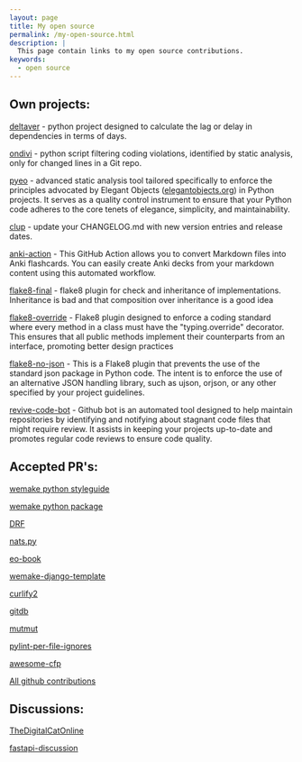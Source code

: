 ```yaml
---
layout: page
title: My open source
permalink: /my-open-source.html
description: |
  This page contain links to my open source contributions.
keywords:
  - open source
---
```


## Own projects:

[deltaver](https://github.com/blablatdinov/deltaver) - python project designed to calculate the lag or delay in dependencies in terms of days.

[ondivi](https://github.com/blablatdinov/ondivi) - python script filtering coding violations, identified by static analysis, only for changed lines in a Git repo.

[pyeo](https://github.com/blablatdinov/pyeo) - advanced static analysis tool tailored specifically to enforce the principles advocated by Elegant Objects ([elegantobjects.org](https://elegantobjects.org)) in Python projects. It serves as a quality control instrument to ensure that your Python code adheres to the core tenets of elegance, simplicity, and maintainability.

[clup](https://github.com/blablatdinov/clup) - update your CHANGELOG.md with new version entries and release dates.

[anki-action](https://github.com/blablatdinov/anki-action) - This GitHub Action allows you to convert Markdown files into Anki flashcards. You can easily create Anki decks from your markdown content using this automated workflow.

[flake8-final](https://github.com/blablatdinov/flake8-final) - flake8 plugin for check and inheritance of implementations. Inheritance is bad and that composition over inheritance is a good idea

[flake8-override](https://github.com/blablatdinov/flake8-override) - Flake8 plugin designed to enforce a coding standard where every method in a class must have the "typing.override" decorator. This ensures that all public methods implement their counterparts from an interface, promoting better design practices

[flake8-no-json](https://github.com/blablatdinov/flake8-no-json) - This is a Flake8 plugin that prevents the use of the standard json package in Python code. The intent is to enforce the use of an alternative JSON handling library, such as ujson, orjson, or any other specified by your project guidelines.

[revive-code-bot](https://github.com/blablatdinov/revive-code-bot) - Github bot is an automated tool designed to help maintain repositories by identifying and notifying about stagnant code files that might require review. It assists in keeping your projects up-to-date and promotes regular code reviews to ensure code quality.

## Accepted PR's:

[wemake python styleguide](https://github.com/wemake-services/wemake-python-styleguide/pulls?q=is%3Apr+author%3Ablablatdinov+is%3Aclosed)

[wemake python package](https://github.com/wemake-services/wemake-python-package/pulls?q=is%3Apr+is%3Aclosed+author%3Ablablatdinov)

[DRF](https://github.com/encode/django-rest-framework/pulls?q=is%3Apr+author%3Ablablatdinov+is%3Aclosed)

[nats.py](https://github.com/nats-io/nats.py/pulls?q=is%3Apr+author%3Ablablatdinov+is%3Aclosed)

[eo-book](https://github.com/objectionary/eo-book/pulls?q=is%3Apr+is%3Aclosed+author%3Ablablatdinov)

[wemake-django-template](https://github.com/wemake-services/wemake-django-template/pulls?q=is%3Apr+is%3Aclosed+author%3Ablablatdinov)

[curlify2](https://github.com/marcuxyz/curlify2/pulls?q=is%3Apr+is%3Aclosed+author%3Ablablatdinov)

[gitdb](https://github.com/gitpython-developers/gitdb/pulls?q=is%3Apr+is%3Aclosed+author%3Ablablatdinov)

[mutmut](https://github.com/boxed/mutmut/pulls?q=is%3Apr+is%3Aclosed+author%3Ablablatdinov)

[pylint-per-file-ignores](https://github.com/christopherpickering/pylint-per-file-ignores/pulls?q=is%3Apr+is%3Aclosed+author%3Ablablatdinov)

[awesome-cfp](https://github.com/yegor256/awesome-cfp/pulls?q=is%3Apr+is%3Aclosed+author%3Ablablatdinov)

[All github contributions](https://github.com/search?q=-owner%3Ablablatdinov+author%3Ablablatdinov&type=pullrequests)

## Discussions:

[TheDigitalCatOnline](https://github.com/TheDigitalCatOnline/blog_source/issues/14)

[fastapi-discussion](https://github.com/tiangolo/fastapi/discussions/8033)
